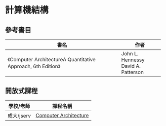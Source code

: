 # 計算機結構

## 參考書目

| 書名                                                                                                                                                        | 作者                                     |
| ----------------------------------------------------------------------------------------------------------------------------------------------------------- | ---------------------------------------- |
| 《<span class="book-title"><span class="main-title">Computer Architecture</span><span class="subtitle">A Quantitative Approach, 6th Edition</span></span>》 | John L. Hennessy<br />David A. Patterson |

## 開放式課程

| 學校/老師  | 課程名稱                  |
| ---------- | ------------------------- |
| 成大/jserv | [Computer Architecture][] |

[Computer Architecture]: https://wiki.csie.ncku.edu.tw/arch/schedule
